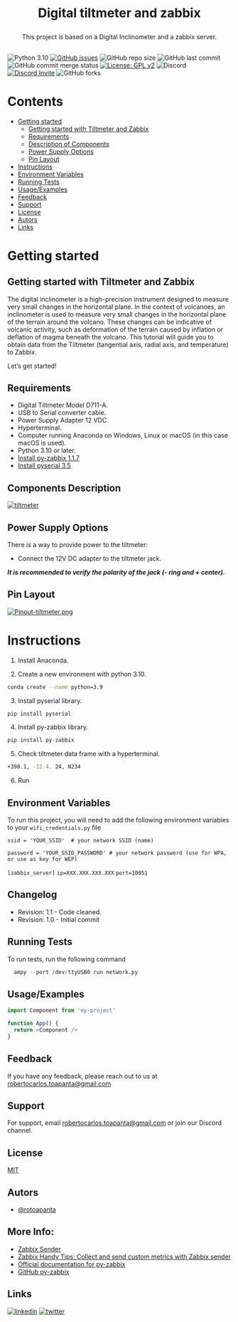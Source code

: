 # <p align="center">Digital tiltmeter and zabbix 

<p align="center">This project is based on a Digital Inclinometer and a zabbix server.</p>

##

![Python 3.10](https://img.shields.io/badge/Python-3.10-blue.svg)
[![GitHub issues](https://img.shields.io/github/issues/rotoapanta/digital_tiltmeter_zabbix
)](https://github.com/rotoapanta/digital_tiltmeter_zabbix/issues)
![GitHub repo size](https://img.shields.io/github/repo-size/rotoapanta/digital_tiltmeter_zabbix
)
![GitHub last commit](https://img.shields.io/github/last-commit/rotoapanta/digital_tiltmeter_zabbix
)
![GitHub commit merge status](https://img.shields.io/github/commit-status/rotoapanta/prueba2/main/6a500cc65d)
[![License: GPL v2](https://img.shields.io/badge/License-GPL%20v2-blue.svg)](https://www.gnu.org/licenses/gpl-2.0)
![Discord](https://img.shields.io/discord/996422496842694726)
[![Discord Invite](https://img.shields.io/badge/discord-join%20now-green)](https://discord.gg/pSAp2qXe)
![GitHub forks](https://img.shields.io/github/forks/rotoapanta/ESP32-Blinking-RGB-Led?style=social)

# Contents

  * [Getting started](#getting-started)
    * [Getting started with Tiltmeter and Zabbix](#getting-started-with-tiltmeter-and-zabbix)
    * [Requirements](#requirements)
    * [Description of Components](#description-of-components)
    * [Power Supply Options](#power-supply-options)
    * [Pin Layout](#pin-layout)
  * [Instructions](#instructions)
  * [Environment Variables](#environment-variables)
  * [Running Tests](#running-tests)
  * [Usage/Examples](#usage-examples)
  * [Feedback](#feedback)
  * [Support](#support)
  * [License](#license)
  * [Autors](#autors)
  * [Links](#links)

# Getting started

## Getting started with Tiltmeter and Zabbix

The digital inclinometer is a high-precision instrument designed to measure very small changes in the horizontal plane. In the context of volcanoes, an inclinometer is used to measure very small changes in the horizontal plane of the terrain around the volcano. These changes can be indicative of volcanic activity, such as deformation of the terrain caused by inflation or deflation of magma beneath the volcano. This tutorial will guide you to obtain data from the Tiltmeter (tangential axis, radial axis, and temperature) to Zabbix.

Let’s get started!
 
## Requirements

  * Digital Tiltmeter Model D711-A.
  * USB to Serial converter cable.
  * Power Supply Adapter 12 VDC.
  * Hyperterminal.
  * Computer running Anaconda on Windows, Linux or macOS (in this case macOS is used).
  * Python 3.10 or later.
  * [Install py-zabbix 1.1.7](https://pypi.org/project/pyzabbix/)
  * [Install pyserial 3.5](https://pypi.org/project/pyserial/)

## Components Description

[![tiltmeter](https://i.postimg.cc/C58R1Dx6/29986-15905531.jpg)](https://postimg.cc/rR8VZDWS "Tiltmeter D711-A")

## Power Supply Options

There is a way to provide power to the tiltmeter:

  * Connect the 12V DC adapter to the tiltmeter jack.

**_It is recommended to verify the polarity of the jack (- ring and + center)._**

## Pin Layout
[![Pinout-tiltmeter.png](https://i.postimg.cc/cL0jLmyk/Pinout-tiltmeter.png)](https://postimg.cc/N5CbNR0R)

# Instructions

1. Install Anaconda.

2. Create a new environment with python 3.10.

  ```bash
  conda create --name python=3.9
  ```

3. Install pyserial library.

  ```bash
  pip install pyserial
  ```

4. Install py-zabbix library.

  ```bash
  pip install py-zabbix
  ```
5. Check tiltmeter data frame with a hyperterminal.

  ```bash
  +398.1, -12.4, 24, N234
  ```
6. Run  

## Environment Variables

To run this project, you will need to add the following environment variables to your `wifi_credentials.py` file

`ssid = 'YOUR_SSID'  # your network SSID (name)`

`password = 'YOUR_SSID_PASSWORD' # your network password (use for WPA, or use as key for WEP)`

`[zabbix_server]`
`ip=XXX.XXX.XXX.XXX`
`port=10051`

## Changelog

* Revision: 1.1 - Code cleaned.
* Revision: 1.0 - Initial commit

## Running Tests

To run tests, run the following command

```python
  ampy --port /dev/ttyUSB0 run network.py
```

## Usage/Examples

```javascript
import Component from 'my-project'

function App() {
  return <Component />
}
```

## Feedback

If you have any feedback, please reach out to us at robertocarlos.toapanta@gmail.com

## Support

For support, email robertocarlos.toapanta@gmail.com or join our Discord channel.

## License

[MIT](https://choosealicense.com/licenses/mit/)

## Autors
- [@rotoapanta](https://github.com/rotoapanta)

More Info:
---------
* [Zabbix Sender](https://www.zabbix.com/documentation/4.0/en/manual/concepts/sender)
* [Zabbix Handy Tips: Collect and send custom metrics with Zabbix sender](https://www.youtube.com/watch?v=AWJgEHLOHe0)
* [Official documentation for py-zabbix](https://py-zabbix.readthedocs.io/en/latest/)
* [GitHub py-zabbix](https://github.com/adubkov/py-zabbix)

## Links
[![linkedin](https://img.shields.io/badge/linkedin-0A66C2?style=for-the-badge&logo=linkedin&logoColor=white)](https://www.linkedin.com/in/roberto-carlos-toapanta-g/)
[![twitter](https://img.shields.io/badge/twitter-1DA1F2?style=for-the-badge&logo=twitter&logoColor=white)](https://twitter.com/rotoapanta)
